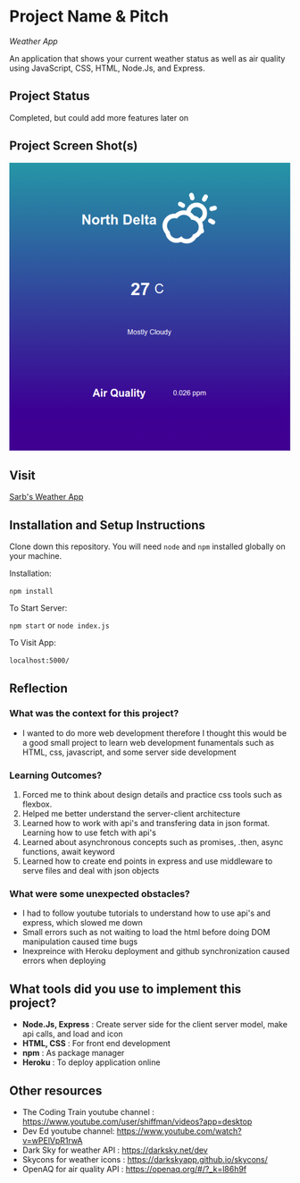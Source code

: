 # Project Name & Pitch

*Weather App*

An application that shows your current weather status as well as air quality using JavaScript, CSS, HTML, Node.Js, and Express.

## Project Status
Completed, but could add more features later on

## Project Screen Shot(s)

![Weather App](/weather_app.png)

## Visit

[Sarb's Weather App](https://sarbs-weather-app.herokuapp.com/)

## Installation and Setup Instructions


Clone down this repository. You will need `node` and `npm` installed globally on your machine.  

Installation:

`npm install`  


To Start Server:

`npm start`
or
`node index.js`

To Visit App:

`localhost:5000/`  

## Reflection

### What was the context for this project? 
* I wanted to do more web development therefore I thought this would be a good small project to learn web development funamentals such as HTML, css, javascript, and some server side development

### Learning Outcomes?
1. Forced me to think about design details and practice css tools such as flexbox.
2. Helped me better understand the server-client architecture
3. Learned how to work with api's and transfering data in json format. Learning how to use fetch with api's
4. Learned about asynchronous concepts such as promises, .then, async functions, await keyword
5. Learned how to create end points in express and use middleware to serve files and deal with json objects
### What were some unexpected obstacles?
* I had to follow youtube tutorials to understand how to use api's and express, which slowed me down
* Small errors such as not waiting to load the html before doing DOM manipulation caused time bugs
* Inexpreince with Heroku deployment and github synchronization caused errors when deploying


## What tools did you use to implement this project?
* **Node.Js, Express** : Create server side for the client server model, make api calls, and load and icon
* **HTML, CSS** : For front end development
* **npm** : As package manager
* **Heroku** : To deploy application online

## Other resources
* The Coding Train youtube channel : https://www.youtube.com/user/shiffman/videos?app=desktop
* Dev Ed youtube channel: https://www.youtube.com/watch?v=wPElVpR1rwA
* Dark Sky for weather API : https://darksky.net/dev
* Skycons for weather icons : https://darkskyapp.github.io/skycons/
* OpenAQ for air quality API : https://openaq.org/#/?_k=l86h9f








